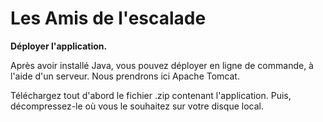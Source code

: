 # Les Amis de l'escalade

**Déployer l'application.**

Après avoir installé Java, vous pouvez déployer en ligne de commande, à l'aide d'un serveur. Nous prendrons ici Apache Tomcat.

Téléchargez tout d'abord le fichier .zip contenant l'application. Puis, décompressez-le où vous le souhaitez sur votre disque local.
